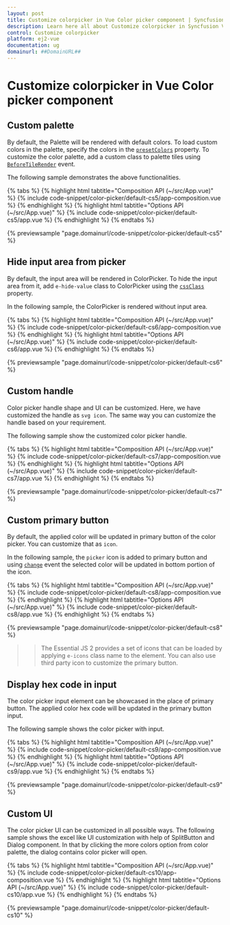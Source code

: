 ```yaml
---
layout: post
title: Customize colorpicker in Vue Color picker component | Syncfusion
description: Learn here all about Customize colorpicker in Syncfusion Vue Color picker component of Syncfusion Essential JS 2 and more.
control: Customize colorpicker 
platform: ej2-vue
documentation: ug
domainurl: ##DomainURL##
---
```


# Customize colorpicker in Vue Color picker component

## Custom palette

By default, the Palette will be rendered with default colors. To load custom colors in the palette, specify the colors in the [`presetColors`](https://ej2.syncfusion.com/vue/documentation/api/color-picker/#presetcolors) property. To customize the color palette, add a custom class to palette tiles using [`BeforeTileRender`](https://ej2.syncfusion.com/vue/documentation/api/color-picker/#beforetilerender) event.

The following sample demonstrates the above functionalities.

{% tabs %}
{% highlight html tabtitle="Composition API (~/src/App.vue)" %}
{% include code-snippet/color-picker/default-cs5/app-composition.vue %}
{% endhighlight %}
{% highlight html tabtitle="Options API (~/src/App.vue)" %}
{% include code-snippet/color-picker/default-cs5/app.vue %}
{% endhighlight %}
{% endtabs %}
        
{% previewsample "page.domainurl/code-snippet/color-picker/default-cs5" %}

## Hide input area from picker

By default, the input area will be rendered in ColorPicker. To hide the input area from it, add `e-hide-value` class to ColorPicker using the [`cssClass`](https://ej2.syncfusion.com/vue/documentation/api/color-picker/#cssclass) property.

In the following sample, the ColorPicker is rendered without input area.

{% tabs %}
{% highlight html tabtitle="Composition API (~/src/App.vue)" %}
{% include code-snippet/color-picker/default-cs6/app-composition.vue %}
{% endhighlight %}
{% highlight html tabtitle="Options API (~/src/App.vue)" %}
{% include code-snippet/color-picker/default-cs6/app.vue %}
{% endhighlight %}
{% endtabs %}
        
{% previewsample "page.domainurl/code-snippet/color-picker/default-cs6" %}

## Custom handle

Color picker handle shape and UI can be customized. Here, we have customized the handle as `svg icon`. The same way you can customize the handle based on your requirement.

The following sample show the customized color picker handle.

{% tabs %}
{% highlight html tabtitle="Composition API (~/src/App.vue)" %}
{% include code-snippet/color-picker/default-cs7/app-composition.vue %}
{% endhighlight %}
{% highlight html tabtitle="Options API (~/src/App.vue)" %}
{% include code-snippet/color-picker/default-cs7/app.vue %}
{% endhighlight %}
{% endtabs %}
        
{% previewsample "page.domainurl/code-snippet/color-picker/default-cs7" %}

## Custom primary button

By default, the applied color will be updated in primary button of the color picker. You can customize that as `icon`.

In the following sample, the `picker` icon is added to primary button and using [`change`](https://ej2.syncfusion.com/vue/documentation/api/color-picker/#change) event the selected color will be updated in bottom portion of the icon.

{% tabs %}
{% highlight html tabtitle="Composition API (~/src/App.vue)" %}
{% include code-snippet/color-picker/default-cs8/app-composition.vue %}
{% endhighlight %}
{% highlight html tabtitle="Options API (~/src/App.vue)" %}
{% include code-snippet/color-picker/default-cs8/app.vue %}
{% endhighlight %}
{% endtabs %}
        
{% previewsample "page.domainurl/code-snippet/color-picker/default-cs8" %}

>> The Essential JS 2 provides a set of icons that can be loaded by applying `e-icons` class name to the element. You can also use third party icon to customize the primary button.

## Display hex code in input

The color picker input element can be showcased in the place of primary button. The applied color hex code will be updated in the primary button input.

The following sample shows the color picker with input.

{% tabs %}
{% highlight html tabtitle="Composition API (~/src/App.vue)" %}
{% include code-snippet/color-picker/default-cs9/app-composition.vue %}
{% endhighlight %}
{% highlight html tabtitle="Options API (~/src/App.vue)" %}
{% include code-snippet/color-picker/default-cs9/app.vue %}
{% endhighlight %}
{% endtabs %}
        
{% previewsample "page.domainurl/code-snippet/color-picker/default-cs9" %}

## Custom UI

The color picker UI can be customized in all possible ways. The following sample shows the excel like UI customization with help of SplitButton and Dialog component. In that by clicking the more colors option from color palette, the dialog contains color picker will open.

{% tabs %}
{% highlight html tabtitle="Composition API (~/src/App.vue)" %}
{% include code-snippet/color-picker/default-cs10/app-composition.vue %}
{% endhighlight %}
{% highlight html tabtitle="Options API (~/src/App.vue)" %}
{% include code-snippet/color-picker/default-cs10/app.vue %}
{% endhighlight %}
{% endtabs %}
        
{% previewsample "page.domainurl/code-snippet/color-picker/default-cs10" %}